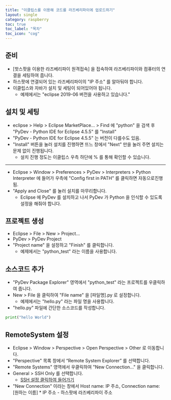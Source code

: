 ```yaml
---
title: "이클립스를 이용해 코드를 라즈베리파이에 업로드하기"
layout: single
category: raspberry
toc: true
toc_label: "목차"
toc_icon: "cog"
---
```


## 준비
* [핫스팟을 이용한 라즈베리파이 원격접속] 을 접속하여 라즈베리파이와 컴퓨터의 연결을 세팅하여 줍니다.
* 하스팟에 연결되어 있는 라즈베리파이의 "IP 주소" 를 알아둬야 합니다.
* 이클립스와 자바가 설치 및 세팅이 되어있어야 됩니다.
    * 예제에서는 "eclipse 2019-06 버전을 사용하고 있습니다."

## 설치 및 세팅
* eclipse > Help > Eclipse MarketPlace... > Find 에 "python" 을 검색 후 "PyDev - Python IDE for Eclipse 4.5.5" 를 "Install"
* "PyDev - Python IDE for Eclipse 4.5.5" 는 버전이 다를수도 있음.
* "Install" 버튼을 눌러 설치를 진행하면 뜨느 창에서 "Next" 만을 눌러 주면 설치는 문제 없이 진행됩니다.
    * 설치 진행 정도는 이클립스 우측 하단에 % 를 통해 확인할 수 있습니다.
    
---

* Eclipse > Window > Preferences > PyDev > Interpreters > Python Interpreter 에 들어가 우측에 "Config first in PATH" 를 클릭하면 자동으로진행됨.
* "Apply and Close" 를 눌러 설치를 마무리합니다.
    * Eclipse 에 PyDev 를 설치하고 나서 PyDev 가 Python 을 인식할 수 있도록 설정을 해줘야 합니다.
    
## 프로젝트 생성
* Eclipse > File > New > Project...
* PyDev > PyDev Project
* "Project name" 을 설정하고 "Finish" 를 클릭합니다. 
     * 예제에서는 "python_test" 라는 이름을 사용합니다.

## 소스코드 추가
* "PyDev Package Explorer" 영역에서 "python_test" 라는 프로젝트를 우클릭하여 줍니다.
* New > File 을 클릭하여 "File name" 을 [파일명].py 로 설정합니다.
    * 예제에서는 "hello.py" 라는 파일 명을 사용합니다.
* "hello.py" 파일에 간단한 소스코드를 작성합니다.

```python
print("hello World")
```

## RemoteSystem 설정
* Eclipse  > Window > Perspective > Open Perspective > Other 로 이동합니다.
* "Perspective" 목록 창에서 “Remote System Explorer” 를 선택합니다.
* "Remote Systems" 영역에서 우클릭하여 "New Connection..." 을 클릭합니다.
* General > SSH Only 를 선택합니다.
   * [SSH 설정 클릭하여 들어가기](https://junghyunseo0105.github.io/docupad/raspberry/%EC%9D%B4%ED%81%B4%EB%A6%BD%EC%8A%A4%EC%97%90-SSH-%ED%94%8C%EB%9F%AC%EA%B7%B8%EC%9D%B8-%EC%84%A4%EC%B9%98-%EB%B0%A9%EB%B2%95/)
* "New Connection" 이라는 창에서 Host name: IP 주소, Connection name: [원하는 이름]
      * IP 주소 - 하스팟에 라즈베리파이 주소
      
